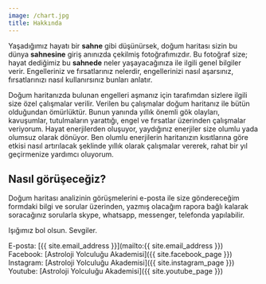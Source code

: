 ```yaml
---
image: /chart.jpg
title: Hakkında
---
```


Yaşadığımız hayatı bir **sahne** gibi düşünürsek, doğum haritası sizin bu dünya **sahnesine** giriş anınızda çekilmiş fotoğrafımızdır. Bu fotoğraf size; hayat dediğimiz bu **sahnede** neler yaşayacağınıza ile ilgili genel bilgiler verir. Engelleriniz ve fırsatlarınız nelerdir, engellerinizi nasıl aşarsınız, fırsatlarınızı nasıl kullanırsınız bunları anlatır.

Doğum haritanızda bulunan engelleri aşmanız için tarafımdan sizlere ilgili size özel çalışmalar verilir. Verilen bu çalışmalar doğum haritanız ile bütün olduğundan ömürlüktür. Bunun yanında yıllık önemli gök olayları, kavuşumlar, tutulmaların yarattığı, engel ve fırsatlar üzerinden çalışmalar veriyorum. Hayat enerjilerden oluşuyor, yaydığınız enerjiler size olumlu yada olumsuz olarak dönüyor. Ben olumlu enerjilerin haritanızın kısıtlarına göre etkisi nasıl artırılacak şeklinde yıllık olarak çalışmalar vererek, rahat bir yıl geçirmenize yardımcı oluyorum.

## Nasıl görüşeceğiz?
Doğum haritası analizinin görüşmelerini e-posta ile size göndereceğim formdaki bilgi ve sorular üzerinden, yazmış olacağım rapora bağlı kalarak soracağınız sorularla skype, whatsapp, messenger, telefonda yapılabilir.

Işığımız bol olsun. Sevgiler.

E-posta: [{{ site.email_address }}](mailto:{{ site.email_address }}) <br>
Facebook: [Astroloji Yolculuğu Akademisi]({{ site.facebook_page }}) <br>
Instagram: [Astroloji Yolculuğu Akademisi]({{ site.instagram_page }}) <br>
Youtube: [Astroloji Yolculuğu Akademisi]({{ site.youtube_page }})

